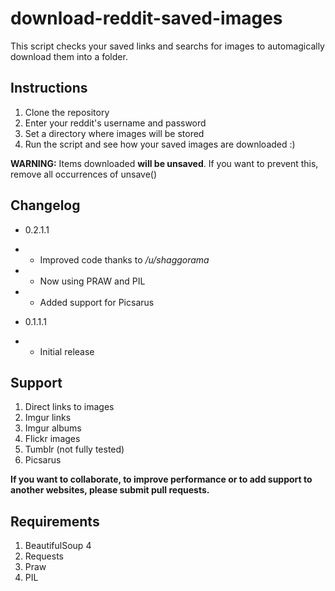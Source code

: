 download-reddit-saved-images
============================

This script checks your saved links and searchs for images to automagically download them into a folder.

Instructions
---
1. Clone the repository
2. Enter your reddit's username and password
3. Set a directory where images will be stored
4. Run the script and see how your saved images are downloaded :)

**WARNING:**
Items downloaded **will be unsaved**. If you want to prevent this, remove all occurrences of unsave()

Changelog
---
* 0.2.1.1
* * Improved code thanks to */u/shaggorama*
* * Now using PRAW and PIL
* * Added support for Picsarus


* 0.1.1.1
* * Initial release


Support
---
1. Direct links to images
2. Imgur links
3. Imgur albums
4. Flickr images
5. Tumblr  (not fully tested)
6. Picsarus

**If you want to collaborate, to improve performance or to add support to another websites, please submit pull requests.**


Requirements
---
1. BeautifulSoup 4
2. Requests
3. Praw
4. PIL
